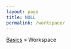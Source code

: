 ```yaml
---
layout: page
title: NULL
permalink: /workspace/
---
```


[Basics](http://uc-r.github.io/section2_basics) &#187; Workspace

<br>
